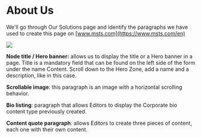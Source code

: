 # About Us

We'll go through Our Solutions page and identify the paragraphs we have used to create this page on [www.msts.com](https://www.msts.com/en)

![](../.gitbook/assets/about_us_gen-01.png)

​**Node title / Hero banner:** allows us to display the title or a Hero banner in a page. Title is a mandatory field that can be found on the left side of the form under the name Content. Scroll down to the Hero Zone, add a name and a description, like in this case. 

**Scrollable image**: this paragraph is an image with a horizontal scrolling behavior. 

**Bio listing**: paragraph that allows Editors to display the Corporate bio content type previously created.

**Content quote paragraph**: allows Editors to create three pieces of content, each one with their own content. 

​




